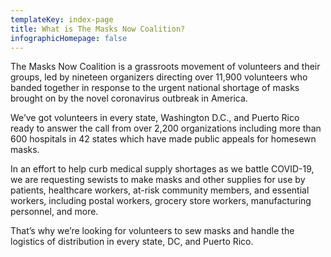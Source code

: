 ```yaml
---
templateKey: index-page
title: What is The Masks Now Coalition?
infographicHomepage: false
---
```

The Masks Now Coalition is a grassroots movement of volunteers and their groups, led by nineteen organizers directing over 11,900 volunteers who banded together in response to the urgent national shortage of masks brought on by the novel coronavirus outbreak in America.

We’ve got volunteers in every state, Washington D.C., and Puerto Rico ready to answer the call from over 2,200 organizations including more than 600 hospitals in 42 states which have made public appeals for homesewn masks.

In an effort to help curb medical supply shortages as we battle COVID-19, we are requesting sewists to make masks and other supplies for use by patients, healthcare workers, at-risk community members, and essential workers, including postal workers, grocery store workers, manufacturing personnel, and more.

That’s why we’re looking for volunteers to sew masks and handle the logistics of distribution in every state, DC, and Puerto Rico.